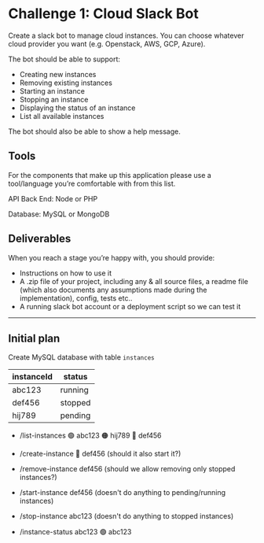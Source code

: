 # Challenge 1: Cloud Slack Bot
Create a slack bot to manage cloud instances. You can choose whatever cloud provider you want (e.g. Openstack, AWS, GCP, Azure).

The bot should be able to support:
- Creating new instances
- Removing existing instances
- Starting an instance
- Stopping an instance
- Displaying the status of an instance
- List all available instances

The bot should also be able to show a help message.

## Tools
For the components that make up this application please use a tool/language you’re comfortable with from this list.

API Back End: Node or PHP

Database: MySQL or MongoDB

## Deliverables
When you reach a stage you’re happy with, you should provide:

- Instructions on how to use it
- A .zip file of your project, including any & all source files, a readme file (which also documents any assumptions made during the implementation), config, tests etc..
- A running slack bot account or a deployment script so we can test it

---

## Initial plan
Create MySQL database with table `instances`

| instanceId | status  |
|------------|---------|
| abc123     | running |
| def456     | stopped |
| hij789     | pending |

- /list-instances
🟢 abc123
🟠 hij789
🔴 def456

- /create-instance
🔴 def456
(should it also start it?)

- /remove-instance def456
(should we allow removing only stopped instances?)

- /start-instance def456
(doesn't do anything to pending/running instances)

- /stop-instance abc123
(doesn't do anything to stopped instances)

- /instance-status abc123
🟢 abc123

